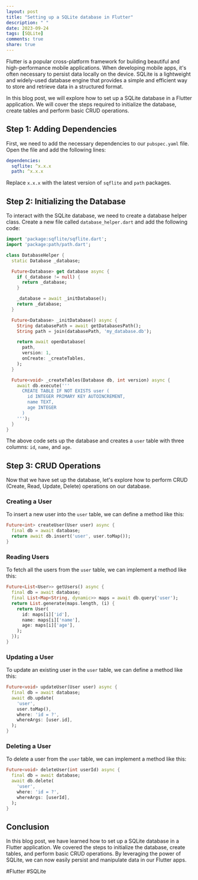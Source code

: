 ```yaml
---
layout: post
title: "Setting up a SQLite database in Flutter"
description: " "
date: 2023-09-24
tags: [SQLite]
comments: true
share: true
---
```


Flutter is a popular cross-platform framework for building beautiful and high-performance mobile applications. When developing mobile apps, it's often necessary to persist data locally on the device. SQLite is a lightweight and widely-used database engine that provides a simple and efficient way to store and retrieve data in a structured format.

In this blog post, we will explore how to set up a SQLite database in a Flutter application. We will cover the steps required to initialize the database, create tables and perform basic CRUD operations.

## Step 1: Adding Dependencies
First, we need to add the necessary dependencies to our `pubspec.yaml` file. Open the file and add the following lines:

```yaml
dependencies:
  sqflite: ^x.x.x
  path: ^x.x.x
```

Replace `x.x.x` with the latest version of `sqflite` and `path` packages.

## Step 2: Initializing the Database
To interact with the SQLite database, we need to create a database helper class. Create a new file called `database_helper.dart` and add the following code:

```dart
import 'package:sqflite/sqflite.dart';
import 'package:path/path.dart';

class DatabaseHelper {
  static Database _database;

  Future<Database> get database async {
    if (_database != null) {
      return _database;
    }

    _database = await _initDatabase();
    return _database;
  }

  Future<Database> _initDatabase() async {
    String databasePath = await getDatabasesPath();
    String path = join(databasePath, 'my_database.db');

    return await openDatabase(
      path,
      version: 1,
      onCreate: _createTables,
    );
  }

  Future<void> _createTables(Database db, int version) async {
    await db.execute('''
      CREATE TABLE IF NOT EXISTS user (
        id INTEGER PRIMARY KEY AUTOINCREMENT,
        name TEXT,
        age INTEGER
      )
    ''');
  }
}
```

The above code sets up the database and creates a `user` table with three columns: `id`, `name`, and `age`. 

## Step 3: CRUD Operations
Now that we have set up the database, let's explore how to perform CRUD (Create, Read, Update, Delete) operations on our database.

###  Creating a User
To insert a new user into the `user` table, we can define a method like this:

```dart
Future<int> createUser(User user) async {
  final db = await database;
  return await db.insert('user', user.toMap());
}
```

### Reading Users
To fetch all the users from the `user` table, we can implement a method like this:

```dart
Future<List<User>> getUsers() async {
  final db = await database;
  final List<Map<String, dynamic>> maps = await db.query('user');
  return List.generate(maps.length, (i) {
    return User(
      id: maps[i]['id'],
      name: maps[i]['name'],
      age: maps[i]['age'],
    );
  });
}
```

### Updating a User
To update an existing user in the `user` table, we can define a method like this:

```dart
Future<void> updateUser(User user) async {
  final db = await database;
  await db.update(
    'user',
    user.toMap(),
    where: 'id = ?',
    whereArgs: [user.id],
  );
}
```

### Deleting a User
To delete a user from the `user` table, we can implement a method like this:

```dart
Future<void> deleteUser(int userId) async {
  final db = await database;
  await db.delete(
    'user',
    where: 'id = ?',
    whereArgs: [userId],
  );
}
```

## Conclusion
In this blog post, we have learned how to set up a SQLite database in a Flutter application. We covered the steps to initialize the database, create tables, and perform basic CRUD operations. By leveraging the power of SQLite, we can now easily persist and manipulate data in our Flutter apps.

#Flutter #SQLite